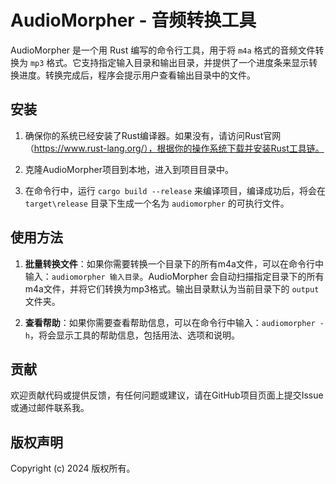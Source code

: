 # AudioMorpher - 音频转换工具

AudioMorpher 是一个用 Rust 编写的命令行工具，用于将 `m4a` 格式的音频文件转换为 `mp3` 格式。它支持指定输入目录和输出目录，并提供了一个进度条来显示转换进度。转换完成后，程序会提示用户查看输出目录中的文件。

## 安装

1. 确保你的系统已经安装了Rust编译器。如果没有，请访问Rust官网（https://www.rust-lang.org/），根据你的操作系统下载并安装Rust工具链。

2. 克隆AudioMorpher项目到本地，进入到项目目录中。

3. 在命令行中，运行 `cargo build --release` 来编译项目，编译成功后，将会在 `target\release` 目录下生成一个名为 `audiomorpher` 的可执行文件。

## 使用方法

1. **批量转换文件**：如果你需要转换一个目录下的所有m4a文件，可以在命令行中输入：`audiomorpher 输入目录`。AudioMorpher 会自动扫描指定目录下的所有m4a文件，并将它们转换为mp3格式。输出目录默认为当前目录下的 `output` 文件夹。

2. **查看帮助**：如果你需要查看帮助信息，可以在命令行中输入：`audiomorpher -h`，将会显示工具的帮助信息，包括用法、选项和说明。

## 贡献

欢迎贡献代码或提供反馈，有任何问题或建议，请在GitHub项目页面上提交Issue或通过邮件联系我。

## 版权声明

Copyright (c) 2024 版权所有。
